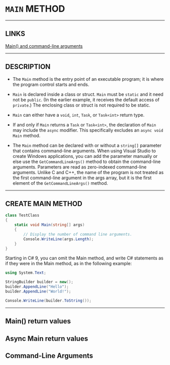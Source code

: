 # `MAIN` METHOD


---


## LINKS

[Main() and command-line arguments](https://learn.microsoft.com/en-us/dotnet/csharp/fundamentals/program-structure/main-command-line)



---


## DESCRIPTION

- The `Main` method is the entry point of an executable program; it is where the program control starts and ends.
  
- `Main` is declared inside a class or struct. `Main` must be `static` and it need not be `public`. (In the earlier example, it receives the default access of `private`.) The enclosing class or struct is not required to be static.
  
- `Main` can either have a `void`, `int`, `Task`, or `Task<int>` return type.
  
- If and only if `Main` returns a `Task` or `Task<int>`, the declaration of `Main` may include the `async` modifier. This specifically excludes an `async void Main` method.
  
- The `Main` method can be declared with or without a `string[]` parameter that contains command-line arguments. When using Visual Studio to create Windows applications, you can add the parameter manually or else use the `GetCommandLineArgs()` method to obtain the command-line arguments. Parameters are read as zero-indexed command-line arguments. Unlike C and C++, the name of the program is not treated as the first command-line argument in the args array, but it is the first element of the `GetCommandLineArgs()` method.



---


## CREATE MAIN METHOD

```cs
class TestClass
{
    static void Main(string[] args)
    {
        // Display the number of command line arguments.
        Console.WriteLine(args.Length);
    }
}
```


Starting in C# 9, you can omit the Main method, and write C# statements as if they were in the Main method, as in the following example:

```cs
using System.Text;

StringBuilder builder = new();
builder.AppendLine("Hello");
builder.AppendLine("World!");

Console.WriteLine(builder.ToString());
```



---


## Main() return values
## Async Main return values
## Command-Line Arguments